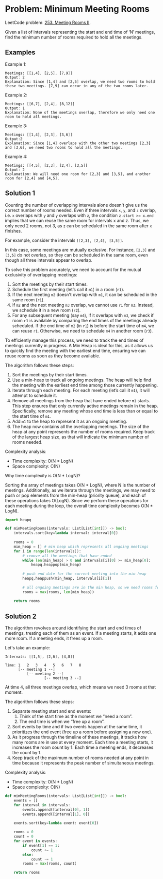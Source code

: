 # Problem: Minimum Meeting Rooms

LeetCode problem: [253. Meeting Rooms II](https://leetcode.com/problems/meeting-rooms-ii/).

Given a list of intervals representing the start and end time of ‘N’ meetings, find the minimum number of rooms required to hold all the meetings.

## Examples

Example 1:

```plaintext
Meetings: [[1,4], [2,5], [7,9]]
Output: 2
Explanation: Since [1,4] and [2,5] overlap, we need two rooms to hold these two meetings. [7,9] can occur in any of the two rooms later.
```

Example 2:

```plaintext
Meetings: [[6,7], [2,4], [8,12]]
Output: 1
Explanation: None of the meetings overlap, therefore we only need one room to hold all meetings.
```

Example 3:

```plaintext
Meetings: [[1,4], [2,3], [3,6]]
Output:2
Explanation: Since [1,4] overlaps with the other two meetings [2,3] and [3,6], we need two rooms to hold all the meetings.
```

Example 4:

```plaintext
Meetings: [[4,5], [2,3], [2,4], [3,5]]
Output: 2
Explanation: We will need one room for [2,3] and [3,5], and another room for [2,4] and [4,5].
```

## Solution 1

Counting the number of overlapping intervals alone doesn't give us the correct number of rooms needed. Even if three intervals `x`, `y`, and `z` overlap, i.e. `x` overlaps with `y` and `y` overlaps with `z`, the condition `z.start >= x.end` implies that we can reuse the same room for intervals x and z. Thus, we only need 2 rooms, not 3, as `z` can be scheduled in the same room after `x` finishes.

For example, consider the intervals `[[2,3], [2,4], [3,5]]`.

In this case, some meetings are mutually exclusive. For instance, `[2,3]` and `[3,5]` do not overlap, so they can be scheduled in the same room, even though all three intervals appear to overlap.

To solve this problem accurately, we need to account for the mutual exclusivity of overlapping meetings:

1. Sort the meetings by their start times.
2. Schedule the first meeting (let’s call it `m1`) in a room (`r1`).
3. If the next meeting `m2` doesn't overlap with `m1`, it can be scheduled in the same room (`r1`).
4. If `m2` and the next meeting `m3` overlap, we cannot use `r1` for `m3`. Instead, we schedule it in a new room (`r2`).
5. For any subsequent meeting (say `m4`), if it overlaps with `m3`, we check if room `r1` is available by comparing the end times of the meetings already scheduled. If the end time of `m2` (in `r1`) is before the start time of `m4`, we can reuse `r1`. Otherwise, we need to schedule `m4` in another room (`r3`).

To efficiently manage this process, we need to track the end times of meetings currently in progress. A Min Heap is ideal for this, as it allows us to quickly find the meeting with the earliest end time, ensuring we can reuse rooms as soon as they become available.

The algorithm follows these steps:

1. Sort the meetings by their start times.
2. Use a min-heap to track all ongoing meetings. The heap will help find the meeting with the earliest end time among those currently happening.
3. Iterate through each meeting. For each meeting (let’s call it `m1`), it will attempt to schedule it.
4. Remove all meetings from the heap that have ended before `m1` starts. This step ensures that only currently active meetings remain in the heap. Specifically, remove any meeting whose end time is less than or equal to the start time of `m1`.
5. Add `m1` to the heap to represent it as an ongoing meeting.
6. The heap now contains all the overlapping meetings. The size of the heap at any point represents the number of rooms required. Keep track of the largest heap size, as that will indicate the minimum number of rooms needed.

Complexity analysis:

- Time complexity: O(N * LogN)
- Space complexity: O(N)

Why time complexity is O(N * LogN)?

Sorting the array of meetings takes O(N * LogN), where N is the number of meetings. Additionally, as we iterate through the meetings, we may need to push or pop elements from the min-heap (priority queue), and each of these operations takes O(LogN). Since we perform these operations for each meeting during the loop, the overall time complexity becomes O(N * LogN).

```python
import heapq

def minMeetingRooms(intervals: List[List[int]]) -> bool:
    intervals.sort(key=lambda interval: interval[0])
    
    rooms = 0
    min_heap = [] # min heap which represents all ongoing meetings
    for i in range(len(intervals)):
        # remove all the meetings that have ended
        while len(min_heap) > 0 and intervals[i][0] >= min_heap[0]:
            heapq.heappop(min_heap)
        
        # push end date for the current meeting into the min heap
        heapq.heappush(min_heap, intervals[i][1])
        
        # all ongoing meetings are in the min heap, so we need rooms for all of them
        rooms = max(rooms, len(min_heap))
        
    return rooms
```

## Solution 2

The algorithm revolves around identifying the start and end times of meetings, treating each of them as an event. If a meeting starts, it adds one more room. If a meeting ends, it frees up a room.

Let's take an example:

```plaintext
Intervals: [[1,5], [2,6], [4,8]]

Time: 1   2   3   4   5   6   7   8
      [-- meeting 1 --]
          [-- meeting 2 --]
                  [-- meeting 3 --]
```

At time 4, all three meetings overlap, which means we need 3 rooms at that moment.

The algorithm follows these steps:

1. Separate meeting start and end events:
    1. Think of the start time as the moment we “need a room”.
    2. The end time is when we “free up a room”.
2. Sort events by time and if two events happen at the same time, it prioritizes the end event (free up a room before assigning a new one).
3. As it progress through the timeline of these meetings, it tracks how many rooms are in use at every moment. Each time a meeting starts, it increases the room count by 1. Each time a meeting ends, it decreases the count by 1.
4. Keep track of the maximum number of rooms needed at any point in time because it represents the peak number of simultaneous meetings.

Complexity analysis:

- Time complexity: O(N * LogN)
- Space complexity: O(N)

```python
def minMeetingRooms(intervals: List[List[int]]) -> bool:
    events = []
    for interval in intervals:
        events.append([interval[0], 1])
        events.append([interval[1], 0])

    events.sort(key=lambda event: event[0])
    
    rooms = 0
    count = 0
    for event in events:
        if event[1] == 1:
            count += 1
        else:
            count -= 1
        rooms = max(rooms, count)

    return rooms
```
